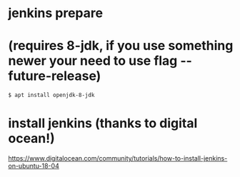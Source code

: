 # jenkins prepare 
# (requires 8-jdk, if you use something newer your need to use flag --future-release)

`$ apt install openjdk-8-jdk`


# install jenkins (thanks to digital ocean!)

https://www.digitalocean.com/community/tutorials/how-to-install-jenkins-on-ubuntu-18-04
